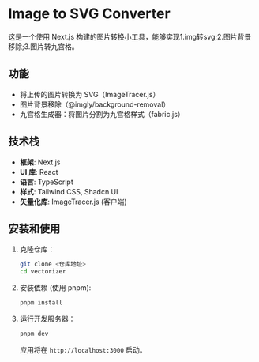 # Image to SVG Converter

这是一个使用 Next.js 构建的图片转换小工具，能够实现1.img转svg;2.图片背景移除;3.图片转九宫格。

## 功能

- 将上传的图片转换为 SVG（ImageTracer.js）
- 图片背景移除（@imgly/background-removal）
- 九宫格生成器：将图片分割为九宫格样式（fabric.js）


## 技术栈

- **框架**: Next.js
- **UI 库**: React
- **语言**: TypeScript
- **样式**: Tailwind CSS, Shadcn UI
- **矢量化库**: ImageTracer.js (客户端)

## 安装和使用

1.  克隆仓库：
    ```bash
    git clone <仓库地址>
    cd vectorizer
    ```
2.  安装依赖 (使用 pnpm):
    ```bash
    pnpm install
    ```
3.  运行开发服务器：
    ```bash
    pnpm dev
    ```
    应用将在 `http://localhost:3000` 启动。